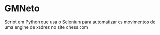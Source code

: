 # GMNeto
Script em Python que usa o Selenium para automatizar os movimentos de uma engine de xadrez no site chess.com
